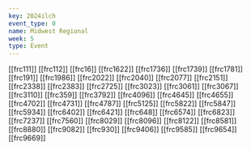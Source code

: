 ```yaml
---
key: 2024ilch
event_type: 0
name: Midwest Regional
week: 5
type: Event
---
```

[[frc111]]
[[frc112]]
[[frc16]]
[[frc1622]]
[[frc1736]]
[[frc1739]]
[[frc1781]]
[[frc191]]
[[frc1986]]
[[frc2022]]
[[frc2040]]
[[frc2077]]
[[frc2151]]
[[frc2338]]
[[frc2383]]
[[frc2725]]
[[frc3023]]
[[frc3061]]
[[frc3067]]
[[frc3110]]
[[frc359]]
[[frc3792]]
[[frc4096]]
[[frc4645]]
[[frc4655]]
[[frc4702]]
[[frc4731]]
[[frc4787]]
[[frc5125]]
[[frc5822]]
[[frc5847]]
[[frc5934]]
[[frc6402]]
[[frc6421]]
[[frc648]]
[[frc6574]]
[[frc6823]]
[[frc7237]]
[[frc7560]]
[[frc8029]]
[[frc8096]]
[[frc8122]]
[[frc8581]]
[[frc8880]]
[[frc9082]]
[[frc930]]
[[frc9406]]
[[frc9585]]
[[frc9654]]
[[frc9669]]
